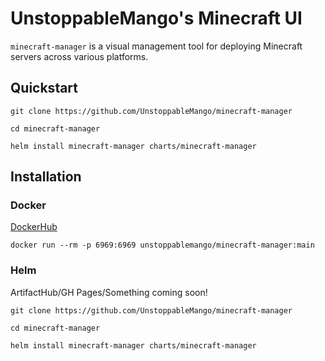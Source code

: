 # UnstoppableMango's Minecraft UI

`minecraft-manager` is a visual management tool for deploying Minecraft servers across various platforms.

## Quickstart

`git clone https://github.com/UnstoppableMango/minecraft-manager`

`cd minecraft-manager`

`helm install minecraft-manager charts/minecraft-manager`

## Installation

### Docker

[DockerHub](https://hub.docker.com/r/unstoppablemango/minecraft-manager)

`docker run --rm -p 6969:6969 unstoppablemango/minecraft-manager:main`

### Helm

ArtifactHub/GH Pages/Something coming soon!

`git clone https://github.com/UnstoppableMango/minecraft-manager`

`cd minecraft-manager`

`helm install minecraft-manager charts/minecraft-manager`
